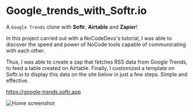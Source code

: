 # Google_trends_with_Softr.io
A ``Google Trends`` clone with **Softr**, **Airtable** and **Zapier**!

In this project carried out with a NoCodeDevs's tutorial, I was able to discover the speed and power of NoCode tools capable of communicating with each other.

Thus, I was able to create a zap that fetches RSS data from Google Trends, to feed a table created on Airtable. Finally, I customized a template on Softr.io to display this data on the site below in just a few steps. Simple and effective. 

https://google-trends.softr.app

![Home screenshot](https://user-images.githubusercontent.com/18213190/229870082-c627a001-1021-429b-ae63-fcda8c341083.jpg)
